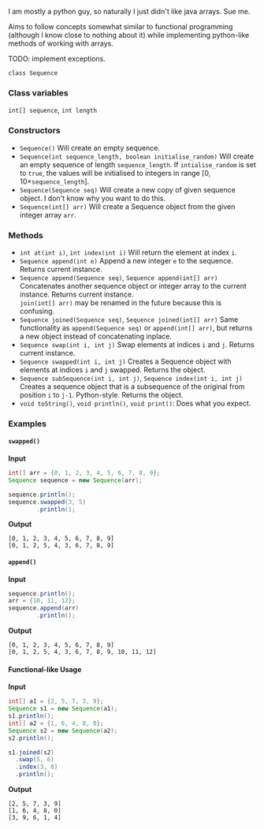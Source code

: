 I am mostly a python guy, so naturally I just didn't like java arrays. Sue me.

Aims to follow concepts somewhat similar to functional programming (although I know close to nothing about it) while implementing python-like methods of working with arrays.

TODO: implement exceptions.

`class Sequence`

### Class variables
`int[] sequence`, `int length`

### Constructors
* `Sequence()`
  Will create an empty sequence.
* `Sequence(int sequence_length, boolean initialise_random)`
  Will create an empty sequence of length `sequence_length`. If `intialise_random` is set to `true`, the values will be initialised to integers in range [$0, 10 \times$`sequence_length`].
* `Sequence(Sequence seq)`
  Will create a new copy of given sequence object. I don't know why you want to do this.
* `Sequence(int[] arr)`
  Will create a Sequence object from the given integer array `arr`.

### Methods
* `int at(int i)`, `int index(int i)`
  Will return the element at index `i`.
* `Sequence append(int e)`
  Append a new integer `e` to the sequence. Returns current instance.
* `Sequence append(Sequence seq)`, `Sequence append(int[] arr)`
  Concatenates another sequence object or integer array to the current instance. Returns current instance.  
   `join(int[] arr)` may be renamed in the future because this is confusing. 
* `Sequence joined(Sequence seq)`, `Sequence joined(int[] arr)`
  Same functionality as `append(Sequence seq)` or `append(int[] arr)`, but returns a new object instead of concatenating inplace.
* `Sequence swap(int i, int j)`
  Swap elements at indices `i` and `j`. Returns current instance.
* `Sequence swapped(int i, int j)`
  Creates a Sequence object with elements at indices `i` and `j` swapped. Returns the object.
* `Sequence subSequence(int i, int j)`, `Sequence index(int i, int j)`
  Creates a sequence object that is a subsequence of the original from position `i` to `j-1`. Python-style. Returns the object.
* `void toString()`, `void println()`, `void print()`:
  Does what you expect.

### Examples

#### `swapped()`
**Input**
```Java
int[] arr = {0, 1, 2, 3, 4, 5, 6, 7, 8, 9};
Sequence sequence = new Sequence(arr);

sequence.println();
sequence.swapped(3, 5)
        .println();
```
**Output**
```
[0, 1, 2, 3, 4, 5, 6, 7, 8, 9]
[0, 1, 2, 5, 4, 3, 6, 7, 8, 9]
```

#### `append()`
**Input**
```Java
sequence.println();
arr = {10, 11, 12};
sequence.append(arr)
        .println();
```
**Output**
```
[0, 1, 2, 3, 4, 5, 6, 7, 8, 9]
[0, 1, 2, 5, 4, 3, 6, 7, 8, 9, 10, 11, 12]
```


#### Functional-like Usage
**Input**
```Java
int[] a1 = {2, 5, 7, 3, 9};
Sequence s1 = new Sequence(a1);
s1.println();
int[] a2 = {1, 6, 4, 8, 0};
Sequence s2 = new Sequence(a2);
s2.println();

s1.joined(s2)
  .swap(5, 6)
  .index(3, 8)
  .println();
```
**Output**
```
[2, 5, 7, 3, 9]
[1, 6, 4, 8, 0]
[3, 9, 6, 1, 4]
```

